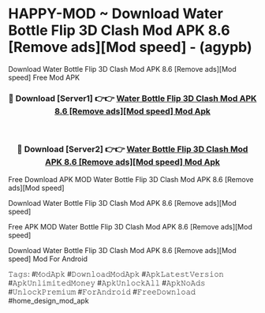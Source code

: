 # HAPPY-MOD ~ Download Water Bottle Flip 3D Clash Mod APK 8.6 [Remove ads][Mod speed] - (agypb)
Download Water Bottle Flip 3D Clash Mod APK 8.6 [Remove ads][Mod speed] Free Mod APK

<div align="center">
<h3>🔴 Download [Server1] 👉👉 <a href="https://apk-comot.site?title=Water_Bottle_Flip_3D_Clash_Mod_APK_8.6_[Remove_ads][Mod_speed]">Water Bottle Flip 3D Clash Mod APK 8.6 [Remove ads][Mod speed] Mod Apk</a></h3><br>

<h3>🔴 Download [Server2] 👉👉 <a href="https://apk-comot.site?title=Water_Bottle_Flip_3D_Clash_Mod_APK_8.6_[Remove_ads][Mod_speed]">Water Bottle Flip 3D Clash Mod APK 8.6 [Remove ads][Mod speed] Mod Apk</a></h3>
</div>


Free Download APK MOD Water Bottle Flip 3D Clash Mod APK 8.6 [Remove ads][Mod speed]

Download Water Bottle Flip 3D Clash Mod APK 8.6 [Remove ads][Mod speed] 

Free APK MOD Water Bottle Flip 3D Clash Mod APK 8.6 [Remove ads][Mod speed] 

Download Water Bottle Flip 3D Clash Mod APK 8.6 [Remove ads][Mod speed] Mod For Android

𝚃𝚊𝚐𝚜: #𝙼𝚘𝚍𝙰𝚙𝚔 #𝙳𝚘𝚠𝚗𝚕𝚘𝚊𝚍𝙼𝚘𝚍𝙰𝚙𝚔 #𝙰𝚙𝚔𝙻𝚊𝚝𝚎𝚜𝚝𝚅𝚎𝚛𝚜𝚒𝚘𝚗 #𝙰𝚙𝚔𝚄𝚗𝚕𝚒𝚖𝚒𝚝𝚎𝚍𝙼𝚘𝚗𝚎𝚢 #𝙰𝚙𝚔𝚄𝚗𝚕𝚘𝚌𝚔𝙰𝚕𝚕 #𝙰𝚙𝚔𝙽𝚘𝙰𝚍𝚜 #𝚄𝚗𝚕𝚘𝚌𝚔𝙿𝚛𝚎𝚖𝚒𝚞𝚖 #𝙵𝚘𝚛𝙰𝚗𝚍𝚛𝚘𝚒𝚍 #𝙵𝚛𝚎𝚎𝙳𝚘𝚠𝚗𝚕𝚘𝚊𝚍 #home_design_mod_apk